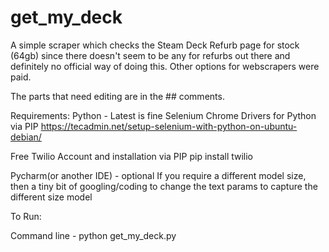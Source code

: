 # get_my_deck
A simple scraper which checks the Steam Deck Refurb page for stock (64gb) since there doesn't seem to be any for refurbs out there and definitely no official way of doing this.
Other options for webscrapers were paid.

The parts that need editing are in the ## comments.

Requirements: 
Python - Latest is fine
Selenium Chrome Drivers for Python via PIP
https://tecadmin.net/setup-selenium-with-python-on-ubuntu-debian/

Free Twilio Account and installation via PIP
pip install twilio 

Pycharm(or another IDE) - optional
If you require a different model size, then a tiny bit of googling/coding to change the text params to capture the different size model

To Run:

Command line - python get_my_deck.py
